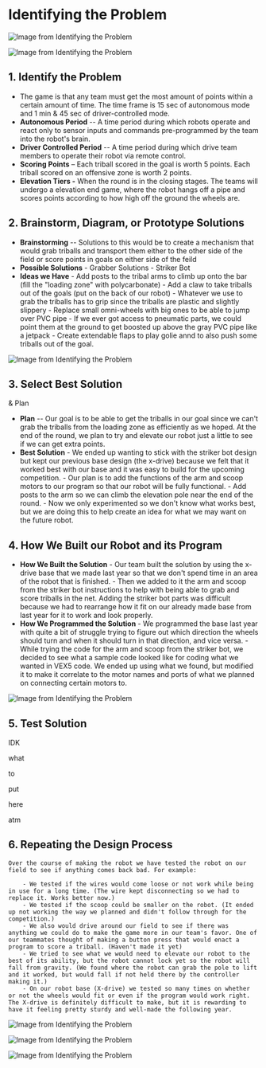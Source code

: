 # Identifying the Problem

![Image from Identifying the Problem](https://app.milanote.com/media/p/images/1PxNYj1YuDQIem/oqR/adsfghjkl%3B%27.png?w=800)

![Image from Identifying the Problem](https://app.milanote.com/media/p/images/1PxNYA1YuDQIen/nDf/a.png?w=800)

## **1. Identify the Problem**

- The game is that any team must get the most amount of points within a certain amount of time. The time frame is 15 sec of autonomous mode and 1 min & 45 sec of driver-controlled mode.
- **Autonomous Period** -- A time period during which robots operate and react only to sensor inputs and commands pre-programmed by the team into the robot's brain. 
- **Driver Controlled Period** -- A time period during which drive team members to operate their robot via remote control.
- **Scoring Points** – Each triball scored in the goal is worth 5 points. Each triball scored on an offensive zone is worth 2 points.
- **Elevation Tiers -**  When the round is in the closing stages. The teams will undergo a elevation end game, where the robot hangs off a pipe and scores points according to how high off the ground the wheels are.

## **2. Brainstorm, Diagram, or Prototype Solutions**

- **Brainstorming** -- Solutions to this would be to create a mechanism that would grab triballs and transport them either to the other side of the field or score points in goals on either side of the feild
- **Possible Solutions**
        - Grabber Solutions
                - Striker Bot
- **Ideas we Have**
        - Add posts to the tribal arms to climb up onto the bar (fill the "loading zone" with polycarbonate)
        - Add a claw to take triballs out of the goals (put on the back of our robot)
                        - Whatever we use to grab the triballs has to grip since the triballs are plastic and slightly slippery
        - Replace small omni-wheels with big ones to be able to jump over PVC pipe
        - If we ever got access to pneumatic parts, we could point them at the ground to get boosted up above the gray PVC pipe like a jetpack
        - Create extendable flaps to play golie annd to also push some triballs out of the goal.

![Image from Identifying the Problem](https://app.milanote.com/media/p/images/1PxNYY1YuDQIeq/1jq/d.png?w=800)

## 3. Select Best Solution

& Plan

- **Plan** -- Our goal is to be able to get the triballs in our goal since we can't grab the triballs from the loading zone as efficiently as we hoped. At the end of the round, we plan to try and elevate our robot just a little to see if we can get extra points.
- **Best Solution**
        - We ended up wanting to stick with the striker bot design but kept our previous base design (the x-drive) because we felt that it worked best with our base and it was easy to build for the upcoming competition.
        - Our plan is to add the functions of the arm and scoop motors to our program so that our robot will be fully functional.
        - Add posts to the arm so we can climb the elevation pole near the end of the round. 
        - Now we only experimented so we don't know what works best, but we are doing this to help create an idea for what we may want on the future robot.

## 4. How We Built our Robot and its Program

- **How We Built the Solution**
        - Our team built the solution by using the x-drive base that we made last year so that we don't spend time in an area of the robot that is finished. 
        - Then we added to it the arm and scoop from the striker bot instructions to help with being able to grab and score triballs in the net. Adding the striker bot parts was difficult because we had to rearrange how it fit on our already made base from last year for it to work and look properly.
- **How We Programmed the Solution**
        - We programmed the base last year with quite a bit of struggle trying to figure out which direction the wheels should turn and when it should turn in that direction, and vice versa.
        - While trying the code for the arm and scoop from the striker bot, we decided to see what a sample code looked like for coding what we wanted in VEX5 code. We ended up using what we found, but modified it to make it correlate to the motor names and ports of what we planned on connecting certain motors to.

![Image from Identifying the Problem](https://app.milanote.com/media/p/images/1PxNZ91YuDQIer/Ce1/e.png?w=800)

## 5. Test Solution

IDK

what

to 

put

here

atm

## 6. Repeating the Design Process

    Over the course of making the robot we have tested the robot on our field to see if anything comes back bad. For example:

        - We tested if the wires would come loose or not work while being in use for a long time. (The wire kept disconnecting so we had to replace it. Works better now.)
        - We tested if the scoop could be smaller on the robot. (It ended up not working the way we planned and didn't follow through for the competition.)
        - We also would drive around our field to see if there was anything we could do to make the game more in our team's favor. One of our teammates thought of making a button press that would enact a program to score a triball. (Haven't made it yet)
        - We tried to see what we would need to elevate our robot to the best of its ability, but the robot cannot lock yet so the robot will fall from gravity. (We found where the robot can grab the pole to lift and it worked, but would fall if not held there by the controller making it.)
        - On our robot base (X-drive) we tested so many times on whether or not the wheels would fit or even if the program would work right. The X-drive is definitely difficult to make, but it is rewarding to have it feeling pretty sturdy and well-made the following year.

![Image from Identifying the Problem](https://app.milanote.com/media/p/images/1PxNYI1YuDQIeo/qVK/b.png?w=800)

![Image from Identifying the Problem](https://app.milanote.com/media/p/images/1PxNYQ1YuDQIep/bIy/c.png?w=800)

![Image from Identifying the Problem](https://app.milanote.com/media/p/images/1PxNZt1YuDQIes/xkV/f.png?w=800)